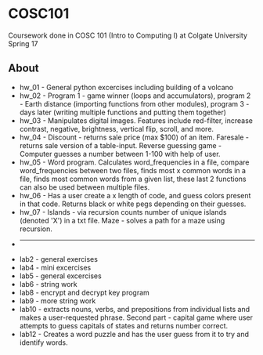 # COSC101
Coursework done in COSC 101 (Intro to Computing I) at Colgate University Spring 17

## About
* hw_01 - General python excercises including building of a volcano
* hw_02 - Program 1 - game winner (loops and accumulators), program 2 - Earth distance (importing functions from other modules), program 3 - days later (writing multiple functions and putting them together)
* hw_03 - Manipulates digital images. Features include red-filter, increase contrast, negative, brightness, vertical flip, scroll, and more.
* hw_04 - Discount - returns sale price (max $100) of an item. Faresale - returns sale version of a table-input. Reverse guessing game - Computer guesses a number between 1-100 with help of user.
* hw_05 - Word program. Calculates word_frequencies in a file, compare word_frequencies between two files, finds most x common words in a file, finds most common words from a given list, these last 2 functions can also be used between multiple files.
* hw_06 - Has a user create a x length of code, and guess colors present in that code. Returns black or white pegs depending on their guesses.
* hw_07 - Islands - via recursion counts number of unique islands (denoted 'X') in a txt file. Maze - solves a path for a maze using recursion. 
* -----------------
* lab2 - general exercises
* lab4 - mini excercises
* lab5 - general excercises
* lab6 - string work
* lab8 - encrypt and decrypt key program
* lab9 - more string work
* lab10 - extracts nouns, verbs, and prepositions from individual lists and makes a user-requested phrase. Second part - capital game where user attempts to guess capitals of states and returns number correct. 
* lab12 - Creates a word puzzle and has the user guess from it to try and identify words. 
